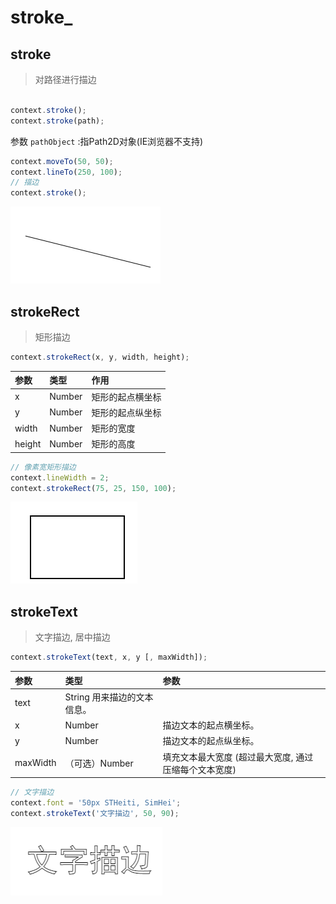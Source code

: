 
# stroke_

## stroke

> 对路径进行描边

```js

context.stroke();
context.stroke(path);
```

参数 `pathObject` :指Path2D对象(IE浏览器不支持)

```js
context.moveTo(50, 50);
context.lineTo(250, 100);
// 描边
context.stroke();
```

![](./__assets__/index-2022-04-01-16-07-27.png)

## strokeRect

> 矩形描边

```js
context.strokeRect(x, y, width, height);
```

| 参数   | 类型   | 作用                 |
| :----- | :----- | :------------------- |
| x      | Number | 矩形的起点横坐标 |
| y      | Number | 矩形的起点纵坐标 |
| width  | Number | 矩形的宽度       |
| height | Number | 矩形的高度       |

```js
// 像素宽矩形描边
context.lineWidth = 2;
context.strokeRect(75, 25, 150, 100);
```

![](./__assets__/stroke_-2022-04-01-16-11-44.png)

## strokeText

> 文字描边, 居中描边

```js
context.strokeText(text, x, y [, maxWidth]);
```

|参数| 类型 | 参数|
|:----|:----|:----|
text | String 用来描边的文本信息。
x | Number |描边文本的起点横坐标。
y | Number |描边文本的起点纵坐标。
maxWidth | （可选）Number | 填充文本最大宽度 (超过最大宽度, 通过压缩每个文本宽度)

```js
// 文字描边
context.font = '50px STHeiti, SimHei';
context.strokeText('文字描边', 50, 90);
```

![](./__assets__/stroke_-2022-04-01-16-17-12.png)
